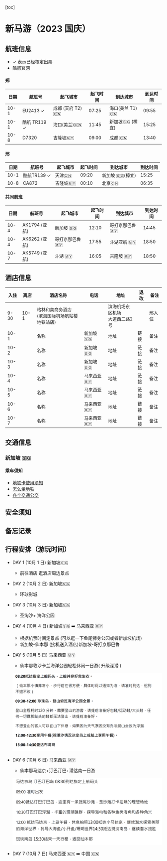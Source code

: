 [toc]

# 新马游（2023 国庆）

## 航班信息
- ✓ 表示已经核定出票
- [酷航官网](https://www.flyscoot.com/zh)

#### 郑  

| 日期 | 航班号       | 起飞城市         | 起飞时间 | 到达城市        | 到达时间 |
| ---- | ------------ | ---------------- | -------- | --------------- | -------- |
| 10-1 | EU2413 ✓     | 成都 (天府 T2) 🇨🇳 | 07:25    | 海口(美兰 T1)🇨🇳  | 09:55    |
| 10-1 | 酷航 TR119 ✓ | 海口(美兰)🇨🇳      | 11:45    | 新加坡🇸🇬  (樟宜) | 15:25    |
| 10-8 | D7320        | 吉隆坡🇲🇾          | 09:00    | 成都 🇨🇳          | 13:40    |


#### 邢 

| 日期 | 航班号      | 起飞城市 | 起飞时间 | 到达城市       | 到达时间 |
| ---- | ----------- | -------- | -------- | -------------- | -------- |
| 10-1 | 酷航TR139 ✓ | 天津🇨🇳    | 09:20    | 新加坡 🇸🇬(樟宜) | 15:25    |
| 10-8 | CA872       | 吉隆坡🇲🇾  | 00:10    | 北京🇨🇳          | 06:35    |


#### 共同航班 

| 日期 | 航班号        | 起飞城市       | 起飞时间 | 到达城市      | 到达时间 |
| ---- | ------------- | -------------- | -------- | ------------- | -------- |
| 10-4 | AK1794 (亚航) | 新加坡 🇸🇬       | 12:10    | 哥打京那巴鲁🇲🇾 | 14:45    |
| 10-4 | AK6262 (亚航) | 哥打京那巴鲁 🇲🇾 | 17:55    | 斗湖亚航 🇲🇾    | 18:50    |
| 10-7 | AK5749 (亚航) | 斗湖 🇲🇾         | 16:05    | 吉隆坡 🇲🇾      | 18:50    |

## 酒店信息

 | 入住 | 离店 | 酒店名称                                           | 电话      | 地址                                | 退改 | 备注   |
 | ---- | ---- | -------------------------------------------------- | --------- | ----------------------------------- | ---- | ------ |
 | 9-30 | 10-1 | 格林和美商务酒店<br />(滨海国际机场航站楼地铁站店) |           | 滨海机场东区机场<br />大道西二路2号 |      | 邢入住 |
 | 10-1 |      | 名称                                               | 新加坡🇸🇬   | 地址                                | 链接 | 备注   |
 | 10-2 |      | 名称                                               | 新加坡🇸🇬   | 地址                                | 链接 | 备注   |
 | 10-3 |      | 名称                                               | 新加坡🇸🇬   | 地址                                | 链接 | 备注   |
 | 10-4 |      | 名称                                               | 马来西亚🇲🇾 | 地址                                | 链接 | 备注   |
 | 10-5 |      | 名称                                               | 马来西亚🇲🇾 | 地址                                | 链接 | 备注   |
 | 10-6 |      | 名称                                               | 马来西亚🇲🇾 | 地址                                | 链接 | 备注   |
 | 10-7 |      | 名称                                               | 马来西亚🇲🇾 | 地址                                | 链接 | 备注   |



## 交通信息
### 新加坡 🇸🇬
#### 乘车须知
- [地铁卡使用须知](https://www.mafengwo.cn/i/24224588.html?sys_ver=)
- [怎么坐地铁](https://www.mafengwo.cn/i/24227951.html?sys_ver=)
- [各个交通公交](https://zhuanlan.zhihu.com/p/84273218)

## 安全须知

## 备忘记录

## 行程安排（游玩时间）

- DAY 1 (10月 1 日)  新加坡🇸🇬
  - 前往酒店 逛酒店周边景点
- DAY 2 (10月 2 日)  新加坡🇸🇬
  - 环球影城
- DAY 3 (10月 3 日)  新加坡🇸🇬
  - 圣淘沙+ 海洋公园
- DAY 4 (10月 4 日)  新加坡🇸🇬 ➡️ 马来西亚 🇲🇾
  - 根据机票时间定景点 (可以逛一下鱼尾狮身公园或者新加坡机场)
  - 新加坡-仙本那 (接机送入酒店)新加坡-哥打京那巴鲁
- DAY 5 (10月 5 日)  马来西亚 🇲🇾
  - 仙本那敦沙卡兰海洋公园轻松休闲一日游( 升级深潜 )
  
  ![](assets/xinma/a.png)

- DAY 6 (10月 6 日)  马来西亚 🇲🇾
  - 仙本那马达京+汀巴汀巴+潘达南一日游
  
  ![](assets/xinma/b.png)

- DAY 7 (10月 7 日)  马来西亚 🇲🇾 ➡️ 中国 🇨🇳

